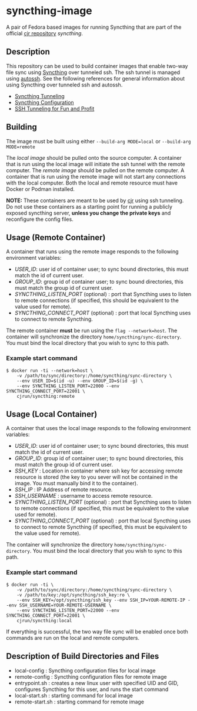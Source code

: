 # syncthing-image
A pair of Fedora based images for running Syncthing that are part of the official [cjr repository](https://hub.docker.com/u/cjrun) *syncthing*.

## Description

This repository can be used to build container images that enable two-way file sync using [Syncthing](https://syncthing.net) over tunneled ssh. The ssh tunnel is managed using [autossh](https://linux.die.net/man/1/autossh). See the following references for general information about using Syncthing over tunneled ssh and autossh.
- [Syncthing Tunneling](https://docs.syncthing.net/users/tunneling.html)
- [Syncthing Configuration](https://docs.syncthing.net/users/config.html)
- [SSH Tunneling for Fun and Profit](https://www.everythingcli.org/ssh-tunnelling-for-fun-and-profit-autossh/)

## Building
The image must be built using either `--build-arg MODE=local` or `--build-arg MODE=remote`


The *local image* should be pulled onto the source computer. A container that is run using the local image will initiate the ssh tunnel with the remote computer.
The *remote image* should be pulled on the remote computer. A container that is run using the remote image will not start any connections with the local computer.
Both the local and remote resource must have Docker or Podman installed.

**NOTE:** These containers are meant to be used by [cjr](https://github.com/container-job-runner/cjr) using ssh tunneling. Do not use these containers as a starting point for running a publicly exposed syncthing server, **unless you change the private keys** and reconfigure the config files.

## Usage (Remote Container)

A container that runs using the remote image responds to the following environment variables:
- *USER_ID*: user id of container user; to sync bound directories, this must match the id of current user.
- *GROUP_ID*: group id of container user; to sync bound directories, this must match the group id of current user.
- *SYNCTHING_LISTEN_PORT* (optional) : port that Syncthing uses to listen to remote connections (if specified, this should be equivalent to the value used for remote).
- *SYNCTHING_CONNECT_PORT* (optional) : port that local Syncthing uses to connect to remote Syncthing.

The remote container **must** be run using the `flag --network=host`. The container will synchronize the directory `home/syncthing/sync-directory`. You must bind the local directory that you wish to sync to this path.

### Example start command
```shell
$ docker run -ti --network=host \
    -v /path/to/sync/directory:/home/syncthing/sync-directory \
    --env USER_ID=$(id -u) --env GROUP_ID=$(id -g) \
    --env SYNCTHING_LISTEN_PORT=22000 --env SYNCTHING_CONNECT_PORT=22001 \
    cjrun/syncthing:remote
```

## Usage (Local Container)

A container that uses the local image responds to the following environment variables:
- *USER_ID*: user id of container user; to sync bound directories, this must match the id of current user.
- *GROUP_ID*: group id of container user; to sync bound directories, this must match the group id of current user.
- *SSH_KEY* : Location in container where ssh key for accessing remote resource is stored (the key to you sever will not be contained in the image. You must manually bind it to the container).
- *SSH_IP* : IP Address of remote resource.
- *SSH_USERNAME* : username to access remote resource.
- *SYNCTHING_LISTEN_PORT* (optional) : port that Syncthing uses to listen to remote connections (if specified, this must be equivalent to the value used for remote).
- *SYNCTHING_CONNECT_PORT* (optional) : port that local Syncthing uses to connect to remote Syncthing (if specified, this must be equivalent to the value used for remote).

The container will synchronize the directory `home/syncthing/sync-directory`. You must bind the local directory that you wish to sync to this path.

### Example start command

```shell
$ docker run -ti \
    -v /path/to/sync/directory:/home/syncthing/sync-directory \
    -v /path/to/key:/opt/syncthing/ssh_key:ro \
    --env SSH_KEY=/opt/syncthing/ssh_key --env SSH_IP=YOUR-REMOTE-IP --env SSH_USERNAME=YOUR-REMOTE-USERNAME \
    --env SYNCTHING_LISTEN_PORT=22000 --env SYNCTHING_CONNECT_PORT=22001 \
    cjrun/syncthing:local
```

If everything is successful, the two way file sync will be enabled once both commands are run on the local and remote computers.

## Description of Build Directories and Files

- local-config : Syncthing configuration files for local image
- remote-config : Syncthing configuration files for remote image
- entrypoint.sh : creates a new linux user with specified UID and GID, configures Syncthing for this user, and runs the start command
- local-start.sh : starting command for local image
- remote-start.sh : starting command for remote image
